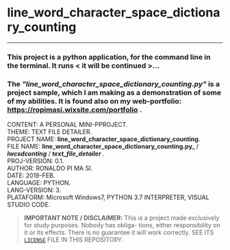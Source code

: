 # line_word_character_space_dictionary_counting
---  

### This project is a python application, for the command line in the terminal. It runs < it will be continued >...  

### The **_"line_word_character_space_dictionary_counting.py"_** is a project sample, which I am making as a demonstration of some of my abilities. It is found also on my web-portfolio: https://ropimasi.wixsite.com/portfolio .  

CONTENT: A PERSONAL MINI-PPROJECT.  
THEME: TEXT FILE DETAILER.  
PROJECT NAME: **line_word_character_space_dictionary_counting**.  
FILE NAME: **line_word_character_space_dictionary_counting.py_** / **_lwcsdconting_** / **_text_file_detailer_**  .  
PROJ-VERSION: 0.1.  
AUTHOR: RONALDO PI MA SI.  
DATE: 2019-FEB.  
LANGUAGE: PYTHON.  
LANG-VERSION: 3.  
PLATAFORM: Microsoft Windows7, PYTHON 3.7 INTERPRETER, VISUAL STUDIO CODE.  

>**IMPORTANT NOTE / DISCLAIMER:**
>This is a project made exclusively for study purposes. Nobody has obliga-
>tions, either responsibility on it or its effects. There is no guarantee
>it will work correctly. SEE ITS [`LICENSE`](https://github.com/ROPIMASI/line_word_character_space_dictionary_counting/blob/master/LICENSE) FILE IN THIS REPOSITORY.  
